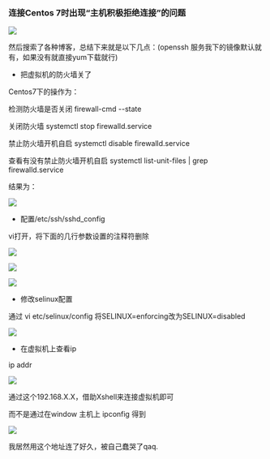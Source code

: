 ### 连接Centos 7时出现“主机积极拒绝连接”的问题

![](C:\Users\kyrie\Pictures\smarttyerror.PNG)

然后搜索了各种博客，总结下来就是以下几点：(openssh 服务我下的镜像默认就有，如果没有就直接yum下载就行)

* 把虚拟机的防火墙关了

Centos7下的操作为：

检测防火墙是否关闭 firewall-cmd --state

关闭防火墙 systemctl stop firewalld.service

禁止防火墙开机自启 systemctl disable firewalld.service

查看有没有禁止防火墙开机自启 systemctl list-unit-files | grep firewalld.service

结果为：

![](C:\Users\kyrie\Pictures\禁止防火墙开机自启.PNG)

* 配置/etc/ssh/sshd_config

vi打开，将下面的几行参数设置的注释符删除

![](C:\Users\kyrie\Pictures\sshd_config1.PNG)

![](C:\Users\kyrie\Pictures\sshd_config2.PNG)

![](C:\Users\kyrie\Pictures\sshd_config3.PNG)

* 修改selinux配置

通过 vi etc/selinux/config 将SELINUX=enforcing改为SELINUX=disabled

![](C:\Users\kyrie\Pictures\selinux.PNG)

* 在虚拟机上查看ip

ip addr

![](C:\Users\kyrie\Pictures\虚拟机获取ip.PNG)

通过这个192.168.X.X，借助Xshell来连接虚拟机即可

而不是通过在window 主机上 ipconfig 得到

![](C:\Users\kyrie\Pictures\主机ipconfig.PNG)

我居然用这个地址连了好久，被自己蠢哭了qaq.